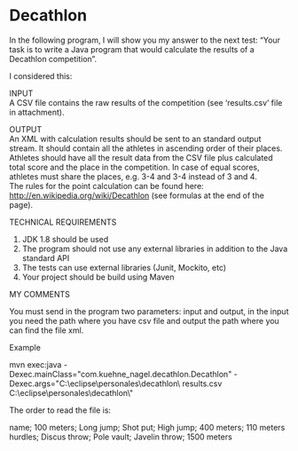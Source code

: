 # Decathlon
In the following program, I will show you my answer to the next test: “Your task is to write a Java program that would calculate the results of a Decathlon competition”.

I considered this: 
  
INPUT  
A CSV file contains the raw results of the competition (see ‘results.csv’ file in attachment).  
 
OUTPUT  
An XML with calculation results should be sent to an standard output stream. It should contain all the athletes in ascending order of their places. Athletes should have all the result data from the CSV file plus calculated total score and the place in the competition. In case of equal scores, athletes must share the places, e.g. 3-4 and 3-4 instead of 3 and 4.  
The rules for the point calculation can be found here: http://en.wikipedia.org/wiki/Decathlon (see formulas at the end of the page).  
 
TECHNICAL REQUIREMENTS  
1.	JDK 1.8 should be used  
2.	The program should not use any external libraries in addition to the Java standard API  
3.	The tests can use external libraries (Junit, Mockito, etc)  
4.	Your project should be build using Maven  
 
MY COMMENTS 
 
You must send in the program two parameters: input and output, in the input you need the path where you have csv file and output the path where you can find the file xml. 
 
Example 
 
mvn exec:java -Dexec.mainClass="com.kuehne_nagel.decathlon.Decathlon" -Dexec.args="C:\\eclipse\\personales\\decathlon\\ results.csv C:\\eclipse\\personales\\decathlon\\" 
 
The order to read the file is: 
 
name; 100 meters; Long jump; Shot put; High jump; 400 meters; 110 meters hurdles; Discus throw; Pole vault; Javelin throw; 1500 meters
